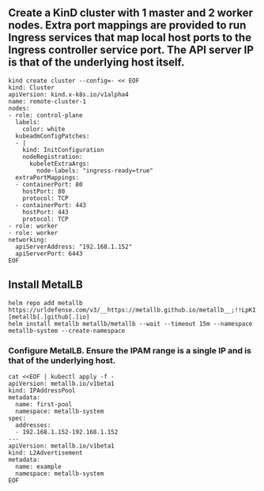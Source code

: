 ## Create a KinD cluster with 1 master and 2 worker nodes. Extra port mappings are provided to run Ingress services that map local host ports to the Ingress controller service port. The API server IP is that of the underlying host itself.
```
kind create cluster --config=- << EOF
kind: Cluster
apiVersion: kind.x-k8s.io/v1alpha4
name: remote-cluster-1
nodes:
- role: control-plane
  labels:
    color: white
  kubeadmConfigPatches:
  - |
    kind: InitConfiguration
    nodeRegistration:
      kubeletExtraArgs:
        node-labels: "ingress-ready=true"
  extraPortMappings:
  - containerPort: 80
    hostPort: 80
    protocol: TCP
  - containerPort: 443
    hostPort: 443
    protocol: TCP
- role: worker
- role: worker
networking:
  apiServerAddress: "192.168.1.152"
  apiServerPort: 6443
EOF
```
## Install MetalLB
```
helm repo add metallb https://urldefense.com/v3/__https://metallb.github.io/metallb__;!!LpKI!ikQSGqw5ta7yAZuzxAT0e_VAhKpheYbRoinymh0DBGO9Tv6Zq9_07F6QQwIPBFvD28eZBbZ3nzyi7ce3oy4y$ [metallb[.]github[.]io]
helm install metallb metallb/metallb --wait --timeout 15m --namespace metallb-system --create-namespace
```
### Configure MetalLB. Ensure the IPAM range is a single IP and is that of the underlying host.
```
cat <<EOF | kubectl apply -f -
apiVersion: metallb.io/v1beta1
kind: IPAddressPool
metadata:
  name: first-pool
  namespace: metallb-system
spec:
  addresses:
  - 192.168.1.152-192.168.1.152
---
apiVersion: metallb.io/v1beta1
kind: L2Advertisement
metadata:
  name: example
  namespace: metallb-system
EOF
```
